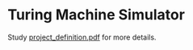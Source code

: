 # Turing Machine Simulator
Study [project_definition.pdf](https://github.com/sajjadroudi/turing-machine/blob/master/project_definition.pdf) for more details.
